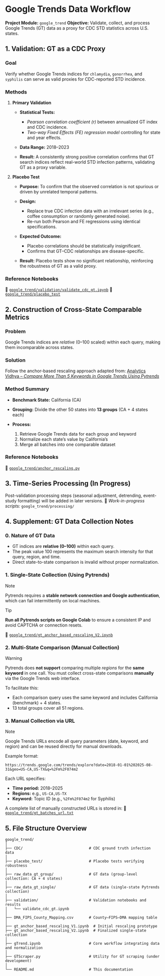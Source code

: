 # **Google Trends Data Workflow**

**Project Module:** `google_trend`
**Objective:** Validate, collect, and process Google Trends (GT) data as a proxy for CDC STD statistics across U.S. states.

## **1. Validation: GT as a CDC Proxy**

### **Goal**

Verify whether Google Trends indices for `chlamydia`, `gonorrhea`, and `syphilis` can serve as valid proxies for CDC-reported STD incidence.

### **Methods**

1. **Primary Validation**

   * **Statistical Tests:**

     * *Pearson correlation coefficient (r)* between annualized GT index and CDC incidence.
     * *Two-way Fixed Effects (FE) regression model* controlling for state and year effects.
   * **Data Range:** 2018–2023
   * **Result:** A consistently strong positive correlation confirms that GT search indices reflect real-world STD infection patterns, validating GT as a proxy variable.

2. **Placebo Test**

   * **Purpose:** To confirm that the observed correlation is not spurious or driven by unrelated temporal patterns.
   * **Design:**

     * Replace true CDC infection data with an irrelevant series (e.g., coffee consumption or randomly generated noise).
     * Re-run both Pearson and FE regressions using identical specifications.
   * **Expected Outcome:**

     * Placebo correlations should be statistically insignificant.
     * Confirms that GT–CDC relationships are disease-specific.
   * **Result:** Placebo tests show no significant relationship, reinforcing the robustness of GT as a valid proxy.

### **Reference Notebooks**

📄 [`google_trend/validation/validate_cdc_gt.ipynb`](validation/validate_cdc_gt.ipynb)
📄 [`google_trend/placebo_test`](placebo_test)

## **2. Construction of Cross-State Comparable Metrics**

### **Problem**

Google Trends indices are *relative* (0–100 scaled) within each query, making them incomparable across states.

### **Solution**

Follow the anchor-based rescaling approach adapted from:
[Analytics Vidhya – *Compare More Than 5 Keywords in Google Trends Using Pytrends*](https://medium.com/analytics-vidhya/compare-more-than-5-keywords-in-google-trends-search-using-pytrends-3462d6b5ad62)

### **Method Summary**

* **Benchmark State:** California (CA)
* **Grouping:** Divide the other 50 states into **13 groups** (CA + 4 states each)
* **Process:**

  1. Retrieve Google Trends data for each group and keyword
  2. Normalize each state’s value by California’s
  3. Merge all batches into one comparable dataset

### **Reference Notebooks**

📄 [`google_trend/anchor_rescaling.py`](anchor_rescaling.py)

## **3. Time-Series Processing (In Progress)**

Post-validation processing steps (seasonal adjustment, detrending, event-study formatting) will be added in later versions.
📄 *Work-in-progress scripts:* `google_trend/processing/`

## **4. Supplement: GT Data Collection Notes**

### **0. Nature of GT Data**

* GT indices are **relative (0–100)** within each query.
* The peak value 100 represents the maximum search intensity for that query, region, and time.
* Direct state-to-state comparison is invalid without proper normalization.

### **1. Single-State Collection (Using Pytrends)**

> [!NOTE]
> Pytrends requires a **stable network connection and Google authentication**, which can fail intermittently on local machines.

> [!TIP]
> **Run all Pytrends scripts on Google Colab** to ensure a consistent IP and avoid CAPTCHA or connection resets.

📄 [`google_trend/gt_anchor_based_rescaling_V2.ipynb`](gt_anchor_based_rescaling_V2.ipynb)


### **2. Multi-State Comparison (Manual Collection)**

> [!WARNING]
> Pytrends does **not support** comparing multiple *regions* for the **same keyword** in one call.
> You must collect cross-state comparisons **manually** via the Google Trends web interface.

To facilitate this:

* Each comparison query uses the same keyword and includes California (benchmark) + 4 states.
* 13 total groups cover all 51 regions.

### **3. Manual Collection via URL**

> [!NOTE]
> Google Trends URLs encode all query parameters (date, keyword, and region) and can be reused directly for manual downloads.

Example format:

```
https://trends.google.com/trends/explore?date=2018-01-01%202025-08-31&geo=US-CA,US-TX&q=%2Fm%2F074m2
```

Each URL specifies:

* **Time period:** 2018–2025
* **Regions:** e.g., `US-CA,US-TX`
* **Keyword:** Topic ID (e.g., `%2Fm%2F074m2` for Syphilis)

A complete list of manually constructed URLs is stored in:
📄 [`google_trend/gt_batches_url.txt`](gt_batches_url.txt)


## **5. File Structure Overview**

```
google_trend/
│
├── CDC/                              # CDC ground truth infection data
│
├── placebo_test/                     # Placebo tests verifying robustness
│
├── raw_data_gt_group/                # GT data (group-level collection: CA + 4 states)
│
├── raw_data_gt_single/               # GT data (single-state Pytrends collection)
│
├── validation/                       # Validation notebooks and results
│   └── validate_cdc_gt.ipynb
│
├── DMA_FIPS_County_Mapping.csv       # County–FIPS–DMA mapping table
│
├── gt_anchor_based_rescaling_V1.ipynb  # Initial rescaling prototype
├── gt_anchor_based_rescaling_V2.ipynb  # Finalized single-state collection
│
├── gTrend.ipynb                      # Core workflow integrating data and normalization
│
├── GTScraper.py                      # Utility for GT scraping (under development)
│
└── README.md                         # This documentation
```
